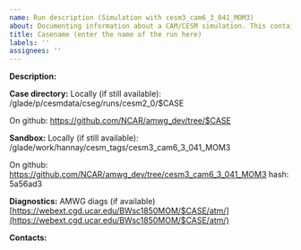 ```yaml
---
name: Run description (Simulation with cesm3_cam6_3_041_MOM3)
about: Documenting information about a CAM/CESM simulation. This contains information about the location of the run directory, sandbox, etc 
title: Casename (enter the name of the run here)
labels: ''
assignees: ''
---
```


**Description:**

**Case directory:**
Locally (if still available):
/glade/p/cesmdata/cseg/runs/cesm2_0/$CASE

On github:
https://github.com/NCAR/amwg_dev/tree/$CASE

**Sandbox:**
Locally (if still available):
/glade/work/hannay/cesm_tags/cesm3_cam6_3_041_MOM3

On github:
https://github.com/NCAR/amwg_dev/tree/cesm3_cam6_3_041_MOM3
hash: 5a56ad3

**Diagnostics:**
AMWG diags (if available)
[https://webext.cgd.ucar.edu/BWsc1850MOM/$CASE/atm/](https://webext.cgd.ucar.edu/BWsc1850MOM/$CASE/atm/)

**Contacts:**

